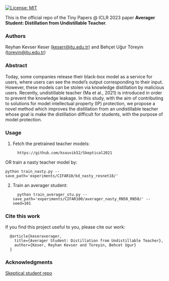 

[![License: MIT](https://img.shields.io/badge/License-MIT-green.svg)](https://opensource.org/licenses/MIT)

This is the official repo of the Tiny Papers @ ICLR 2023 paper **Averager Student: Distillation from Undistillable Teacher**.

### Authors
Reyhan Kevser Keser (keserr@itu.edu.tr) and Behçet Uğur Töreyin (toreyin@itu.edu.tr)

### Abstract
Today, some companies release their black-box model as a service for users, where users can see the model’s output corresponding to their input. However, these models can be stolen via knowledge distillation by malicious users. Recently, undistillable teacher (Ma et al., 2021) is introduced in order to prevent the knowledge leakage. In this study, with the aim of contributing to solutions for model intellectual property (IP) protection, we propose a novel method which improves the distillation from an undistillable teacher whose goal is make the distillation difficult for students, with the purpose of model protection.




### Usage

1. Fetch the pretrained teacher models:
    ```
      https://github.com/ksouvik52/Skeptical2021 
    ```


OR train a nasty teacher model by: 
```
python train_nasty.py --save_path='experiments/CIFAR10/kd_nasty_resnet18/'
```

2. Train an averager student: 
    ```
      python train_averager_stu.py --save_path='experiments/CIFAR100/averager_nasty_RN50_RN50/' --seed=101
    ```



### Cite this work
If you find this project useful to you, please cite our work:

      @article{keseraverager,
        title={Averager Student: Distillation from Undistillable Teacher},
        author={Keser, Reyhan Kevser and Toreyin, Behcet Ugur}
      }



### Acknowledgments
[Skeptical student repo](https://github.com/ksouvik52/Skeptical2021)

